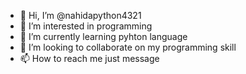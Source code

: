 - 👋 Hi, I’m @nahidapython4321
- 👀 I’m interested in programming
- 🌱 I’m currently learning pyhton language
- 💞️ I’m looking to collaborate on my programming skill
- 📫 How to reach me just message

<!---
nahidapython4321/nahidapython4321 is a ✨ special ✨ repository because its `README.md` (this file) appears on your GitHub profile.
You can click the Preview link to take a look at your changes.
--->
